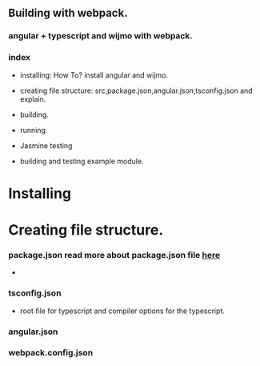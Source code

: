 



## Building with webpack.

### angular + typescript and wijmo with webpack.


### index  
* installing: How To? install angular and wijmo.

* creating file structure: src,package.json,angular.json,tsconfig.json and explain.

*  building. 

*  running.

* Jasmine testing 

*  building and testing example module.

# Installing

# Creating file structure.

### package.json read more about package.json file [here](https://docs.npmjs.com/creating-a-package-json-file)

* 

### tsconfig.json
* root file for typescript and compiler options for the typescript.


### angular.json

### webpack.config.json












